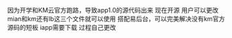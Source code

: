 因为开学和KM云官方跑路，导致app1.0的源代码出来
现在开源
用户可以更改mian和km还有lb这三个文件就可以使用
搭配易后台，可以完美解决没有km官方源码的短板
iapp需要下载
过程自己更改
